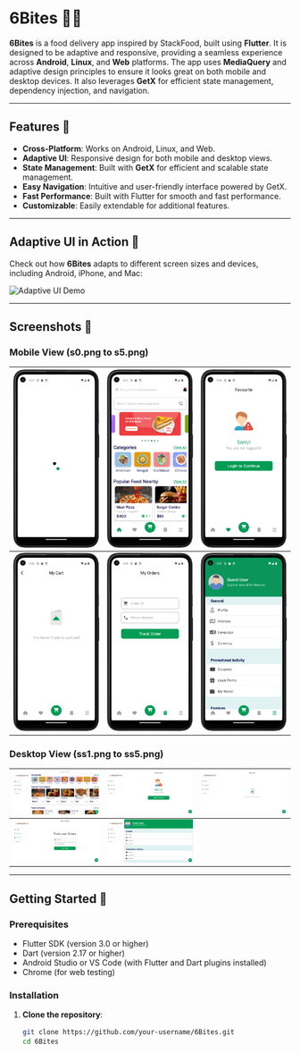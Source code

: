 # 6Bites 🍔🍕

**6Bites** is a food delivery app inspired by StackFood, built using **Flutter**. It is designed to be adaptive and responsive, providing a seamless experience across **Android**, **Linux**, and **Web** platforms. The app uses **MediaQuery** and adaptive design principles to ensure it looks great on both mobile and desktop devices. It also leverages **GetX** for efficient state management, dependency injection, and navigation.

---

## Features 🌟

- **Cross-Platform**: Works on Android, Linux, and Web.
- **Adaptive UI**: Responsive design for both mobile and desktop views.
- **State Management**: Built with **GetX** for efficient and scalable state management.
- **Easy Navigation**: Intuitive and user-friendly interface powered by GetX.
- **Fast Performance**: Built with Flutter for smooth and fast performance.
- **Customizable**: Easily extendable for additional features.

---

## Adaptive UI in Action 🎥

Check out how **6Bites** adapts to different screen sizes and devices, including Android, iPhone, and Mac:

![Adaptive UI Demo](SS/src1.gif)

---

## Screenshots 📸

### Mobile View (s0.png to s5.png)
| ![Mobile Screenshot 1](SS/s0.png) | ![Mobile Screenshot 2](SS/s1.png) | ![Mobile Screenshot 3](SS/s2.png) |
|------------------------------------|------------------------------------|------------------------------------|
| ![Mobile Screenshot 4](SS/s3.png) | ![Mobile Screenshot 5](SS/s4.png) | ![Mobile Screenshot 6](SS/s5.png) |

### Desktop View (ss1.png to ss5.png)
| ![Desktop Screenshot 1](SS/ss1.png) | ![Desktop Screenshot 2](SS/ss2.png) | ![Desktop Screenshot 3](SS/ss3.png) |
|--------------------------------------|--------------------------------------|--------------------------------------|
| ![Desktop Screenshot 4](SS/ss4.png) | ![Desktop Screenshot 5](SS/ss5.png) |                                      |

---

## Getting Started 🚀

### Prerequisites
- Flutter SDK (version 3.0 or higher)
- Dart (version 2.17 or higher)
- Android Studio or VS Code (with Flutter and Dart plugins installed)
- Chrome (for web testing)

### Installation
1. **Clone the repository**:
   ```bash
   git clone https://github.com/your-username/6Bites.git
   cd 6Bites
